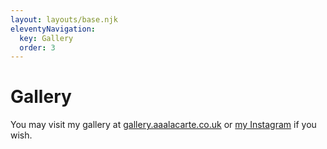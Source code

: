 ```yaml
---
layout: layouts/base.njk
eleventyNavigation:
  key: Gallery
  order: 3
---
```

<h1>Gallery</h1>

You may visit my gallery at [gallery.aaalacarte.co.uk](https://gallery.aaalacarte.co.uk) or [my Instagram](https://instagram.com/teleohead) if you wish.
